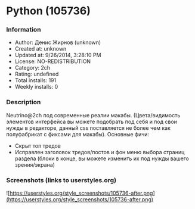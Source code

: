 # Python (105736)

### Information
- Author: Денис Жирнов (unknown)
- Created at: unknown
- Updated at: 9/26/2014, 3:28:10 PM
- License: NO-REDISTRIBUTION
- Category: 2ch
- Rating: undefined
- Total installs: 191
- Weekly installs: 0


### Description
Neutrino@2ch под современные реалии макабы. (Цвета/видимость элементов интерфейса вы можете подобрать под себя и под свои нужды в редакторе, данный css поставляется не более чем как полуфабрикат с фиксами для макабы). Основные фичи:
- Скрыт топ тредов
- Исправлен заголовок тредов/постов и фон меню выбора страниц раздела (блоки в конце, вы можете изменить их под нужды вашего зрения/экрана)


### Screenshots (links to userstyles.org)
![https://userstyles.org/style_screenshots/105736-after.png](https://userstyles.org/style_screenshots/105736-after.png)


